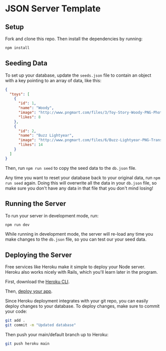 # JSON Server Template

## Setup

Fork and clone this repo. Then install the dependencies by running:

```sh
npm install
```

## Seeding Data

To set up your database, update the `seeds.json` file to contain an object with a key pointing to an array of data, like this:

```json
{
  "toys": [
    {
      "id": 1,
      "name": "Woody",
      "image": "http://www.pngmart.com/files/3/Toy-Story-Woody-PNG-Photos.png",
      "likes": 8
    },
    {
      "id": 2,
      "name": "Buzz Lightyear",
      "image": "http://www.pngmart.com/files/6/Buzz-Lightyear-PNG-Transparent-Picture.png",
      "likes": 14
    }
  ]
}
```

Then, run `npm run seed` to copy the seed data to the `db.json` file.

Any time you want to reset your database back to your original data, run `npm run seed` again. Doing this will overwrite all the data in your `db.json` file, so make sure you don't have any data in that file that you don't mind losing!

## Running the Server

To run your server in development mode, run:

```sh
npm run dev
```

While running in development mode, the server will re-load any time you make changes to the `db.json` file, so you can test our your seed data.

## Deploying the Server

Free services like Heroku make it simple to deploy your Node server. Heroku also works nicely with Rails, which you'll learn later in the program.

First, download the [Heroku CLI](https://devcenter.heroku.com/articles/getting-started-with-nodejs#set-up).

Then, [deploy your app](https://devcenter.heroku.com/articles/getting-started-with-nodejs#deploy-the-app).

Since Heroku deployment integrates with your git repo, you can easily deploy changes to your database. To deploy changes, make sure to commit your code:

```sh
git add .
git commit -m "Updated database"
```

Then push your main/default branch up to Heroku:

```sh
git push heroku main
```
